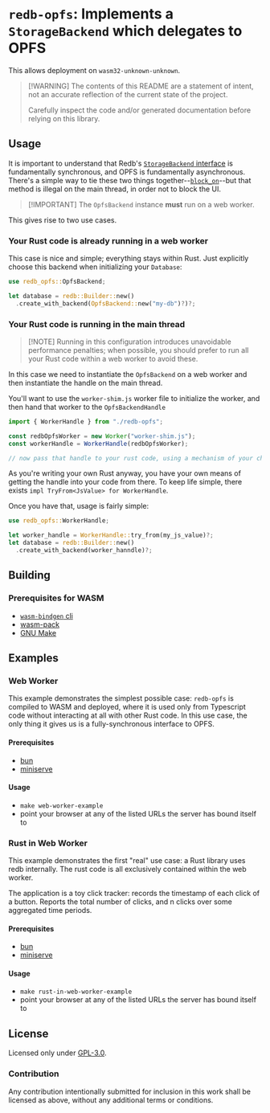 # `redb-opfs`: Implements a `StorageBackend` which delegates to OPFS

This allows deployment on `wasm32-unknown-unknown`.

> [!WARNING] The contents of this README are a statement of intent, not an accurate reflection of the current state of
> the project.
>
> Carefully inspect the code and/or generated documentation before relying on this library.

## Usage

It is important to understand that Redb's [`StorageBackend`
interface](https://docs.rs/redb/latest/redb/trait.StorageBackend.html) is fundamentally synchronous, and OPFS is
fundamentally asynchronous. There's a simple way to tie these two things
together--[`block_on`](https://docs.rs/futures-lite/latest/futures_lite/future/fn.block_on.html)--but that method is
illegal on the main thread, in order not to block the UI.

> [!IMPORTANT] The `OpfsBackend` instance **must** run on a web worker.

This gives rise to two use cases.

### Your Rust code is already running in a web worker

This case is nice and simple; everything stays within Rust. Just explicitly choose this backend when initializing your
`Database`:

```rust
use redb_opfs::OpfsBackend;

let database = redb::Builder::new()
  .create_with_backend(OpfsBackend::new("my-db")?)?;
```

### Your Rust code is running in the main thread

> [!NOTE] Running in this configuration introduces unavoidable performance penalties; when possible, you should prefer
> to run all your Rust code within a web worker to avoid these.

In this case we need to instantiate the `OpfsBackend` on a web worker and then instantiate the handle on the main
thread.

You'll want to use the `worker-shim.js` worker file to initialize the worker, and then hand that worker to the
`OpfsBackendHandle`

```js
import { WorkerHandle } from "./redb-opfs";

const redbOpfsWorker = new Worker("worker-shim.js");
const workerHandle = WorkerHandle(redbOpfsWorker);

// now pass that handle to your rust code, using a mechanism of your choice.
```

As you're writing your own Rust anyway, you have your own means of getting the handle into your code from there. To keep
life simple, there exists `impl TryFrom<JsValue> for WorkerHandle`.

Once you have that, usage is fairly simple:

```rust
use redb_opfs::WorkerHandle;

let worker_handle = WorkerHandle::try_from(my_js_value)?;
let database = redb::Builder::new()
  .create_with_backend(worker_hanndle)?;
```

## Building

### Prerequisites for WASM

- [`wasm-bindgen` cli](https://github.com/wasm-bindgen/wasm-bindgen?tab=readme-ov-file#install-wasm-bindgen-cli)
- [wasm-pack](https://github.com/drager/wasm-pack)
- [GNU Make](https://www.gnu.org/software/make/)

## Examples

### Web Worker

This example demonstrates the simplest possible case: `redb-opfs` is compiled to WASM and deployed, where it is used
only from Typescript code without interacting at all with other Rust code. In this use case, the only thing it gives us
is a fully-synchronous interface to OPFS.

#### Prerequisites

- [bun](https://bun.com/)
- [miniserve](https://github.com/svenstaro/miniserve)

#### Usage

- `make web-worker-example`
- point your browser at any of the listed URLs the server has bound itself to

### Rust in Web Worker

This example demonstrates the first "real" use case: a Rust library uses redb internally.
The rust code is all exclusively contained within the web worker.

The application is a toy click tracker: records the timestamp of each click of a button.
Reports the total number of clicks, and n clicks over some aggregated time periods.

#### Prerequisites

- [bun](https://bun.com/)
- [miniserve](https://github.com/svenstaro/miniserve)

#### Usage

- `make rust-in-web-worker-example`
- point your browser at any of the listed URLs the server has bound itself to

## License

Licensed only under [GPL-3.0](./LICENSE).

### Contribution

Any contribution intentionally submitted for inclusion in this work shall be licensed as above, without any additional
terms or conditions.
